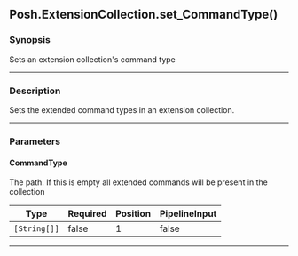 Posh.ExtensionCollection.set_CommandType()
------------------------------------------

### Synopsis
Sets an extension collection's command type

---

### Description

Sets the extended command types in an extension collection.

---

### Parameters
#### **CommandType**
The path.  If this is empty all extended commands will be present in the collection

|Type        |Required|Position|PipelineInput|
|------------|--------|--------|-------------|
|`[String[]]`|false   |1       |false        |

---
